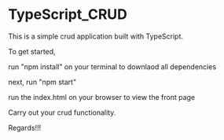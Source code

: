 # TypeScript_CRUD
This is a simple crud application built with TypeScript.

To get started,

run "npm  install" on your terminal to downlaod all dependencies 

next, run "npm start"

run the index.html on your browser to view the front page

Carry out your crud functionality.

Regards!!!
